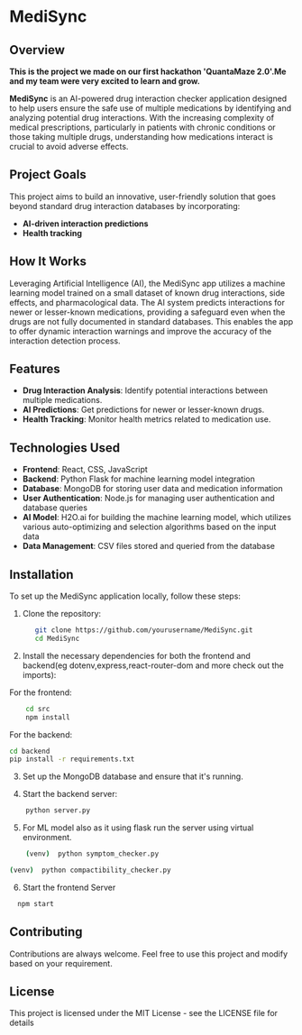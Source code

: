 # MediSync  

## Overview  
**This is the project we made on our first hackathon 'QuantaMaze 2.0'.Me and my team were very excited to learn and grow.**

**MediSync** is an AI-powered drug interaction checker application designed to help users ensure the safe use of multiple medications by identifying and analyzing potential drug interactions. With the increasing complexity of medical prescriptions, particularly in patients with chronic conditions or those taking multiple drugs, understanding how medications interact is crucial to avoid adverse effects.  

## Project Goals  

This project aims to build an innovative, user-friendly solution that goes beyond standard drug interaction databases by incorporating:  

- **AI-driven interaction predictions**  
- **Health tracking**  

## How It Works  

Leveraging Artificial Intelligence (AI), the MediSync app utilizes a machine learning model trained on a small dataset of known drug interactions, side effects, and pharmacological data. The AI system predicts interactions for newer or lesser-known medications, providing a safeguard even when the drugs are not fully documented in standard databases. This enables the app to offer dynamic interaction warnings and improve the accuracy of the interaction detection process.  

## Features  

- **Drug Interaction Analysis**: Identify potential interactions between multiple medications.  
- **AI Predictions**: Get predictions for newer or lesser-known drugs.  
- **Health Tracking**: Monitor health metrics related to medication use.  

## Technologies Used  

- **Frontend**: React, CSS, JavaScript  
- **Backend**: Python Flask for machine learning model integration  
- **Database**: MongoDB for storing user data and medication information  
- **User Authentication**: Node.js for managing user authentication and database queries  
- **AI Model**: H2O.ai for building the machine learning model, which utilizes various auto-optimizing and selection algorithms based on the input data  
- **Data Management**: CSV files stored and queried from the database  

## Installation  

To set up the MediSync application locally, follow these steps:  

1. Clone the repository:  
   ```bash  
      git clone https://github.com/yourusername/MediSync.git  
      cd MediSync
   ```
2. Install the necessary dependencies for both the frontend and backend(eg dotenv,express,react-router-dom and more check out the imports):

For the frontend:

```bash
    cd src 
    npm install  
```
For the backend:
```bash
cd backend
pip install -r requirements.txt  
```

3.  Set up the MongoDB database and ensure that it's running.

4.  Start the backend server:
```bash
    python server.py  
```

5. For ML model also as it using flask run the server using virtual environment.

```bash
    (venv)  python symptom_checker.py  
```

```bash
(venv)  python compactibility_checker.py  
```

6. Start the frontend Server 
```bash
  npm start
```



## Contributing

Contributions are always welcome.
Feel free to use this project and modify based on your requirement.


## License

This project is licensed under the MIT License - see the LICENSE file for details
